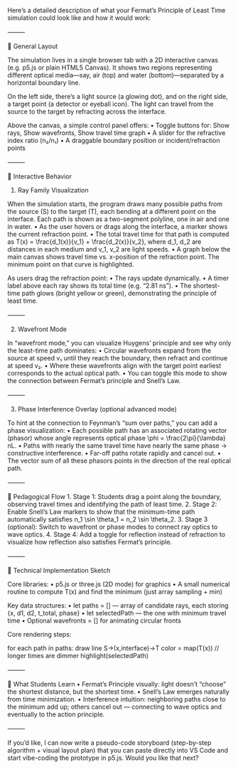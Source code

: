 Here’s a detailed description of what your Fermat’s Principle of Least Time simulation could look like and how it would work:

⸻

🔹 General Layout

The simulation lives in a single browser tab with a 2D interactive canvas (e.g. p5.js or plain HTML5 Canvas). It shows two regions representing different optical media—say, air (top) and water (bottom)—separated by a horizontal boundary line.

On the left side, there’s a light source (a glowing dot), and on the right side, a target point (a detector or eyeball icon). The light can travel from the source to the target by refracting across the interface.

Above the canvas, a simple control panel offers:
	•	Toggle buttons for: Show rays, Show wavefronts, Show travel time graph
	•	A slider for the refractive index ratio (n₂/n₁)
	•	A draggable boundary position or incident/refraction points

⸻

🔹 Interactive Behavior

1. Ray Family Visualization

When the simulation starts, the program draws many possible paths from the source (S) to the target (T), each bending at a different point on the interface.
Each path is shown as a two-segment polyline, one in air and one in water.
	•	As the user hovers or drags along the interface, a marker shows the current refraction point.
	•	The total travel time for that path is computed as
T(x) = \frac{d_1(x)}{v_1} + \frac{d_2(x)}{v_2},
where d_1, d_2 are distances in each medium and v_1, v_2 are light speeds.
	•	A graph below the main canvas shows travel time vs. x-position of the refraction point. The minimum point on that curve is highlighted.

As users drag the refraction point:
	•	The rays update dynamically.
	•	A timer label above each ray shows its total time (e.g. “2.81 ns”).
	•	The shortest-time path glows (bright yellow or green), demonstrating the principle of least time.

⸻

2. Wavefront Mode

In “wavefront mode,” you can visualize Huygens’ principle and see why only the least-time path dominates:
	•	Circular wavefronts expand from the source at speed v₁ until they reach the boundary, then refract and continue at speed v₂.
	•	Where these wavefronts align with the target point earliest corresponds to the actual optical path.
	•	You can toggle this mode to show the connection between Fermat’s principle and Snell’s Law.

⸻

3. Phase Interference Overlay (optional advanced mode)

To hint at the connection to Feynman’s “sum over paths,” you can add a phase visualization:
	•	Each possible path has an associated rotating vector (phasor) whose angle represents optical phase \phi = \frac{2\pi}{\lambda} nL.
	•	Paths with nearly the same travel time have nearly the same phase → constructive interference.
	•	Far-off paths rotate rapidly and cancel out.
	•	The vector sum of all these phasors points in the direction of the real optical path.

⸻

🔹 Pedagogical Flow
	1.	Stage 1: Students drag a point along the boundary, observing travel times and identifying the path of least time.
	2.	Stage 2: Enable Snell’s Law markers to show that the minimum-time path automatically satisfies n_1 \sin \theta_1 = n_2 \sin \theta_2.
	3.	Stage 3 (optional): Switch to wavefront or phase modes to connect ray optics to wave optics.
	4.	Stage 4: Add a toggle for reflection instead of refraction to visualize how reflection also satisfies Fermat’s principle.

⸻

🔹 Technical Implementation Sketch

Core libraries:
	•	p5.js or three.js (2D mode) for graphics
	•	A small numerical routine to compute T(x) and find the minimum (just array sampling + min)

Key data structures:
	•	let paths = [] — array of candidate rays, each storing {x, d1, d2, t_total, phase}
	•	let selectedPath — the one with minimum travel time
	•	Optional wavefronts = [] for animating circular fronts

Core rendering steps:

for each path in paths:
   draw line S→(x,interface)→T
   color = map(T(x)) // longer times are dimmer
highlight(selectedPath)


⸻

🔹 What Students Learn
	•	Fermat’s Principle visually: light doesn’t “choose” the shortest distance, but the shortest time.
	•	Snell’s Law emerges naturally from time minimization.
	•	Interference intuition: neighboring paths close to the minimum add up; others cancel out — connecting to wave optics and eventually to the action principle.

⸻

If you’d like, I can now write a pseudo-code storyboard (step-by-step algorithm + visual layout plan) that you can paste directly into VS Code and start vibe-coding the prototype in p5.js. Would you like that next?